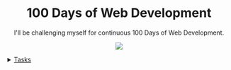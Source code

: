 <h1 align="center"> 100 Days of Web Development </h1>
<p align="center">I'll be challenging myself for continuous 100 Days of Web Development. </p>
<p align="center"><a href=""><img src="https://img.shields.io/badge/Current%20Day-01-or?style=for-the-badge" /></p>
  
<details close>
<summary>Tasks</summary>
<br>
- Responsive Web Design from FreeCodeCamp
</details>

